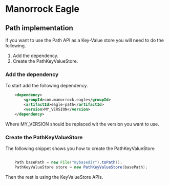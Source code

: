 # Manorrock Eagle

## Path implementation

If you want to use the Path API as a Key-Value store you will need to do the 
following.

1. Add the dependency.
2. Create the PathKeyValueStore.

### Add the dependency

To start add the following dependency.

```xml
    <dependency>
        <groupId>com.manorrock.eagle</groupId>
        <artifactId>eagle-path</artifactId>
        <version>MY_VERSION</version>
    </dependency>
```

Where MY_VERSION should be replaced wit the version you want to use.

### Create the PathKeyValueStore

The following snippet shows you how to create the PathKeyValueStore

```java

    Path basePath = new File("mybasedir").toPath();
    PathKeyValueStore store = new PathKeyValueStore(basePath);
```

Then the rest is using the KeyValueStore APIs.
